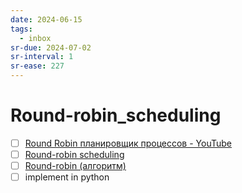 ```yaml
---
date: 2024-06-15
tags:
  - inbox
sr-due: 2024-07-02
sr-interval: 1
sr-ease: 227
---
```

# Round-robin_scheduling


- [ ] [Round Robin планировщик процессов - YouTube](https://www.youtube.com/watch?v=YC_wmTQ1HCs)
- [ ] [Round-robin scheduling](https://en.wikipedia.org/wiki/Round-robin_scheduling)
- [ ] [Round-robin (алгоритм)](https://ru.wikipedia.org/wiki/Round-robin_\(%D0%B0%D0%BB%D0%B3%D0%BE%D1%80%D0%B8%D1%82%D0%BC\))
- [ ] implement in python
